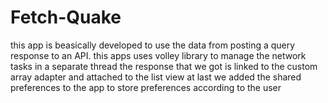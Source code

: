 # Fetch-Quake
this app is beasically developed to use the data from posting a query response to an API.
this apps uses volley library to manage the network tasks in a separate thread
the response that we got is linked to the custom array adapter and attached to the list view
at last we added the shared preferences to the app to store preferences according to the user
